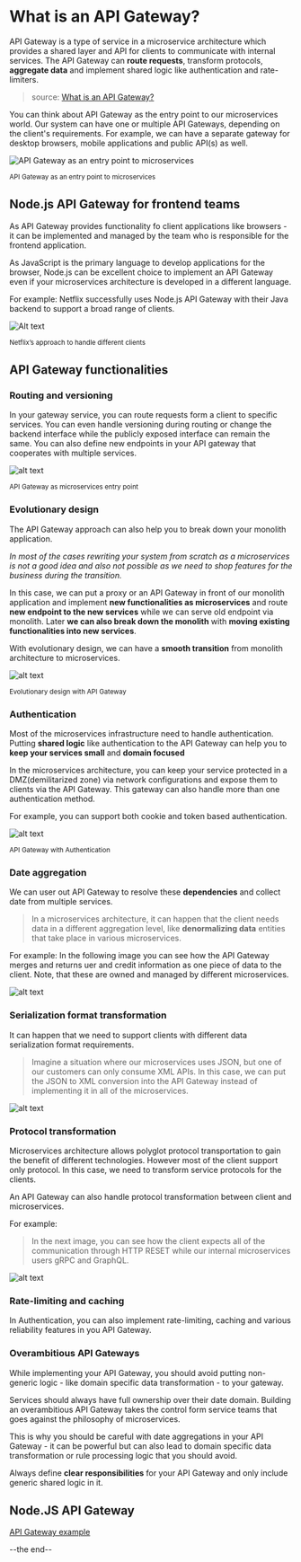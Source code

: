 # What is an API Gateway?

API Gateway is a type of service in a microservice architecture which provides a shared layer and API for clients to communicate with internal services. The API Gateway can **route requests**, transform protocols, **aggregate data** and implement shared logic like authentication and rate-limiters.

> source: [What is an API Gateway?][What-is-an-API-Gateway-def]

You can think about API Gateway as the entry point to our microservices world.
Our system can have one or multiple API Gateways, depending on the client's requirements. For example, we can have a separate gateway for desktop browsers, mobile applications and public API(s) as well.

![API Gateway as an entry point to microservices](../images/image.png)

<sup> API Gateway as an entry point to microservices </sup>

[What-is-an-API-Gateway-def]: https://blog.risingstack.com/building-an-api-gateway-using-nodejs/

## Node.js API Gateway for frontend teams

As API Gateway provides functionality fo client applications like browsers - it can be implemented and managed by the team who is responsible for the frontend application.

As JavaScript is the primary language to develop applications for the browser, Node.js can be excellent choice to implement an API Gateway even if your microservices architecture is developed in a different language.

For example: Netflix successfully uses Node.js API Gateway with their Java backend to support a broad range of clients.

![Alt text](../images/netflix-nodejs-api-gateway.png)

<sup>Netflix’s approach to handle different clients</sup>

## API Gateway functionalities

### Routing and versioning

In your gateway service, you can route requests form a client to specific services.
You can even handle versioning during routing or change the backend interface while the publicly exposed interface can remain the same. You can also define new endpoints in your API gateway that cooperates with multiple services.

![alt text](../images/API-Gateway-as-microservices-entry-point.png)

<sup>API Gateway as microservices entry point</sup>

### Evolutionary design

The API Gateway approach can also help you to break down your monolith application.

_In most of the cases rewriting your system from scratch as a microservices is not a good idea and also not possible as we need to shop features for the business during the transition._

In this case, we can put a proxy or an API Gateway in front of our monolith application and implement **new functionalities as microservices** and route **new endpoint to the new services** while we can serve old endpoint via monolith. Later **we can also break down the monolith** with **moving existing functionalities into new services**.

With evolutionary design, we can have a **smooth transition** from monolith architecture to microservices.

![alt text](../images/Evolutionary-design-with-API-Gateway.png)

<sup>Evolutionary design with API Gateway</sup>

### Authentication

Most of the microservices infrastructure need to handle authentication.
Putting **shared logic** like authentication to the API Gateway can help you to **keep your services small** and **domain focused**

In the microservices architecture, you can keep your service protected in a DMZ(demilitarized zone) via network configurations and expose them to clients via the API Gateway. This gateway can also handle more than one authentication method.

For example, you can support both cookie and token based authentication.

![alt text](../images/API-Gateway-with-Authentication.png)

<sup>API Gateway with Authentication</sup>

### Date aggregation

We can user out API Gateway to resolve these **dependencies** and collect date from multiple services.

> In a microservices architecture, it can happen that the client needs data in a different aggregation level, like **denormalizing data** entities that take place in various microservices.

For example: In the following image you can see how the API Gateway merges and returns uer and credit information as one piece of data to the client. Note, that these are owned and managed by different microservices.

![alt text](../images/Date-aggregation.png)

### Serialization format transformation

It can happen that we need to support clients with different data serialization format requirements.

> Imagine a situation where our microservices uses JSON, but one of our customers can only consume XML APIs. In this case, we can put the JSON to XML conversion into the API Gateway instead of implementing it in all of the microservices.

![alt text](../images/serialization-format-transformation.png)

### Protocol transformation

Microservices architecture allows polyglot protocol transportation to gain the benefit of different technologies.
However most of the client support only protocol. In this case, we need to transform service protocols for the clients.

An API Gateway can also handle protocol transformation between client and microservices.

For example:

> In the next image, you can see how the client expects all of the communication through HTTP RESET while our internal microservices users gRPC and GraphQL.

![alt text](../images/Protocol-transformation.png)

### Rate-limiting and caching

In Authentication, you can also implement rate-limiting, caching and various reliability features in you API Gateway.

### Overambitious API Gateways

While implementing your API Gateway, you should avoid putting non-generic logic - like domain specific data transformation - to your gateway.

Services should always have full ownership over their date domain.
Building an overambitious API Gateway takes the control form service teams that goes against the philosophy of microservices.

This is why you should be careful with date aggregations in your API Gateway - it can be powerful but can also lead to domain specific data transformation or rule processing logic that you should avoid.

Always define **clear responsibilities** for your API Gateway and only include generic shared logic in it.

## Node.JS API Gateway

[API Gateway example][API-Gateway-Nodejs-example-def]

[API-Gateway-Nodejs-example-def]: https://github.com/ldinhtrieu/microservice-learning-paths/tree/main/example/api-gateway-nodejs

--the end--
